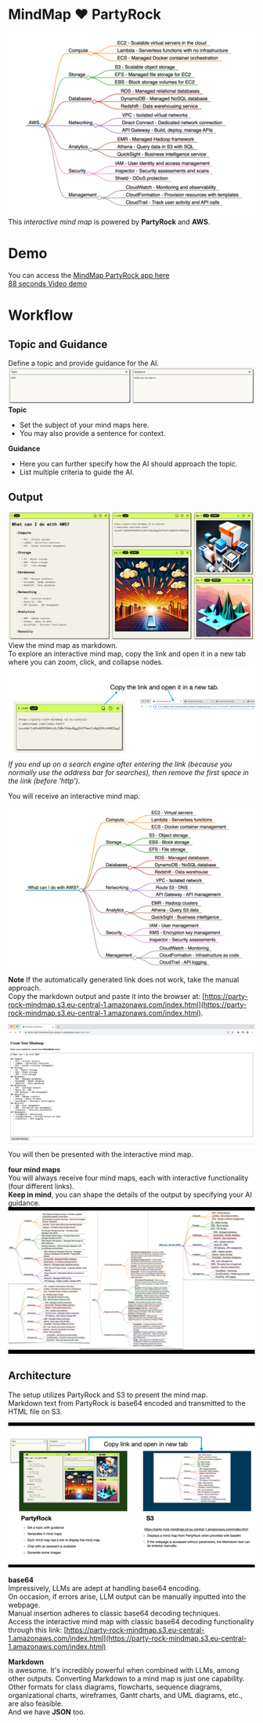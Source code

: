 # MindMap &#x2764;&#xFE0F; PartyRock
![Image](assets/img.png)  
This _interactive mind map_ is powered by **PartyRock** and **AWS**.

# Demo
You can access the [MindMap PartyRock app here](https://partyrock.aws/u/FastForward/R9Opkl3eZ/MindMapTool)  
[88 seconds Video demo](https://youtu.be/OnyjhZBjiyE?si=bF7Bl1BTZNLuPZSn)  

# Workflow
## Topic and Guidance
Define a topic and provide guidance for the AI.  
![Image](assets/img_1.png)  
**Topic**
- Set the subject of your mind maps here.
- You may also provide a sentence for context.

**Guidance**
- Here you can further specify how the AI should approach the topic.
- List multiple criteria to guide the AI.

## Output
![Image](assets/img_2.png)  
View the mind map as markdown.  
To explore an interactive mind map, copy the link and open it in a new tab where you can zoom, click, and collapse nodes.
![Image](assets/img_8.png)
_If you end up on a search engine after entering the link (because you normally use the address bar for searches), then remove the first space in the link (before 'http')._  

You will receive an interactive mind map.

![Image](assets/img_3.png)

**Note**
If the automatically generated link does not work, take the manual approach.  
Copy the markdown output and paste it into the browser at: [https://party-rock-mindmap.s3.eu-central-1.amazonaws.com/index.html](https://party-rock-mindmap.s3.eu-central-1.amazonaws.com/index.html).

![Image](assets/img_4.png)  
You will then be presented with the interactive mind map.

**four mind maps**  
You will always receive four mind maps, each with interactive functionality (four different links).  
**Keep in mind**, you can shape the details of the output by specifying your AI guidance.
![Image](assets/img_7.png)

## Architecture
The setup utilizes PartyRock and S3 to present the mind map.  
Markdown text from PartyRock is base64 encoded and transmitted to the HTML file on S3.

![Image](assets/img_5.png)

**base64**  
Impressively, LLMs are adept at handling base64 encoding.  
On occasion, if errors arise, LLM output can be manually inputted into the webpage.  
Manual insertion adheres to classic base64 decoding techniques.  
Access the interactive mind map with classic base64 decoding functionality through this link: [https://party-rock-mindmap.s3.eu-central-1.amazonaws.com/index.html](https://party-rock-mindmap.s3.eu-central-1.amazonaws.com/index.html)


**Markdown**  
is awesome. It's incredibly powerful when combined with LLMs, among other outputs.
Converting Markdown to a mind map is just one capability.
Other formats for class diagrams, flowcharts, sequence diagrams, organizational charts, wireframes, Gantt charts, and UML diagrams, etc., are also feasible.  
And we have **JSON** too.  

